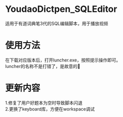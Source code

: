 # YoudaoDictpen_SQLEditor
适用于有道词典笔3代的SQL编辑脚本，用于播放视频

# 使用方法
在下载对应版本后，打开luncher.exe，按照提示操作即可。<br>
luncher的名称不是打错了，是故意的🥪

# 更新内容
1.修复了用户好题本为空时导致脚本闪退<br>
2.更换了keyboard库，方便在workspace调试
